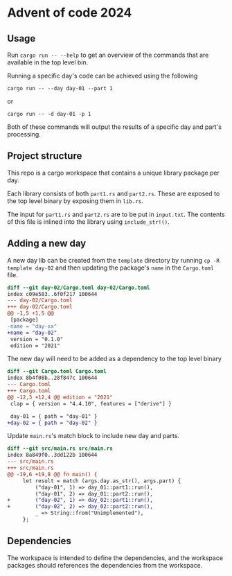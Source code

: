 # Advent of code 2024

## Usage

Run `cargo run -- --help` to get an overview of the commands that are available in the top level bin.

Running a specific day's code can be achieved using the following
```
cargo run -- --day day-01 --part 1
```
or
```
cargo run -- -d day-01 -p 1
```

Both of these commands will output the results of a specific day and part's processing.

## Project structure

This repo is a cargo workspace that contains a unique library package per day.

Each library consists of both `part1.rs` and `part2.rs`. These are exposed to the top level binary by exposing them in `lib.rs`.

The input for `part1.rs` and `part2.rs` are to be put in `input.txt`. The contents of this file is inlined into the library using `include_str!()`.

## Adding a new day

A new day lib can be created from the `template` directory by running `cp -R template day-02` and then updating the package's `name` in the `Cargo.toml` file.

```diff
diff --git day-02/Cargo.toml day-02/Cargo.toml
index c09e583..6f0f217 100644
--- day-02/Cargo.toml
+++ day-02/Cargo.toml
@@ -1,5 +1,5 @@
 [package]
-name = "day-xx"
+name = "day-02"
 version = "0.1.0"
 edition = "2021"
```


The new day will need to be added as a dependency to the top level binary

```diff
diff --git Cargo.toml Cargo.toml
index 8b4f08b..28f847c 100644
--- Cargo.toml
+++ Cargo.toml
@@ -12,3 +12,4 @@ edition = "2021"
 clap = { version = "4.4.10", features = ["derive"] }

 day-01 = { path = "day-01" }
+day-02 = { path = "day-02" }
```

Update `main.rs`'s match block to include new day and parts.

```diff
diff --git src/main.rs src/main.rs
index 8a849f0..3dd122b 100644
--- src/main.rs
+++ src/main.rs
@@ -19,6 +19,8 @@ fn main() {
     let result = match (args.day.as_str(), args.part) {
         ("day-01", 1) => day_01::part1::run(),
         ("day-01", 2) => day_01::part2::run(),
+        ("day-02", 1) => day_02::part1::run(),
+        ("day-02", 2) => day_02::part2::run(),
         _ => String::from("Unimplemented"),
     };

```

## Dependencies

The workspace is intended to define the dependencies, and the workspace packages should references the dependencies from the workspace.

